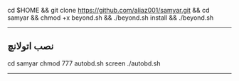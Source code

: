 

cd $HOME && git clone https://github.com/aliaz001/samyar.git && cd samyar && chmod +x beyond.sh && ./beyond.sh install && ./beyond.sh

*****************
نصب اتولانچ
--------------
cd samyar 
chmod 777 autobd.sh
screen ./autobd.sh
*****************



